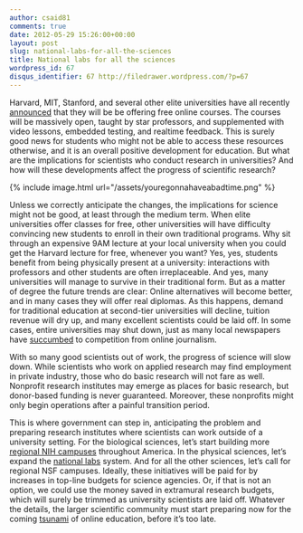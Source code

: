 ```yaml
---
author: csaid81
comments: true
date: 2012-05-29 15:26:00+00:00
layout: post
slug: national-labs-for-all-the-sciences
title: National labs for all the sciences
wordpress_id: 67
disqus_identifier: 67 http://filedrawer.wordpress.com/?p=67
---
```


Harvard, MIT, Stanford, and several other elite universities have all recently [announced](http://www.nytimes.com/2012/05/03/education/harvard-and-mit-team-up-to-offer-free-online-courses.html) that they will be be offering free online courses. The courses will be massively open, taught by star professors, and supplemented with video lessons, embedded testing, and realtime feedback. This is surely good news for students who might not be able to access these resources otherwise, and it is an overall positive development for education. But what are the implications for scientists who conduct research in universities? And how will these developments affect the progress of scientific research?

{% include image.html url="/assets/youregonnahaveabadtime.png" %}

Unless we correctly anticipate the changes, the implications for science might not be good, at least through the medium term. When elite universities offer classes for free, other universities will have difficulty convincing new students to enroll in their own traditional programs. Why sit through an expensive 9AM lecture at your local university when you could get the Harvard lecture for free, whenever you want? Yes, yes, students benefit from being physically present at a university: interactions with professors and other students are often irreplaceable. And yes, many universities will manage to survive in their traditional form. But as a matter of degree the future trends are clear: Online alternatives will become better, and in many cases they will offer real diplomas. As this happens, demand for traditional education at second-tier universities will decline, tuition revenue will dry up, and many excellent scientists could be laid off. In some cases, entire universities may shut down, just as many local newspapers have [succumbed](http://newspaperdeathwatch.com/) to competition from online journalism.

With so many good scientists out of work, the progress of science will slow down. While scientists who work on applied research may find employment in private industry, those who do basic research will not fare as well. Nonprofit research institutes may emerge as places for basic research, but donor-based funding is never guaranteed. Moreover, these nonprofits might only begin operations after a painful transition period.

This is where government can step in, anticipating the problem and preparing research institutes where scientists can work outside of a university setting. For the biological sciences, let’s start building more [regional NIH campuses](http://irp.nih.gov/about-us/research-campus-locations) throughout America. In the physical sciences, let’s expand the [national labs](http://en.wikipedia.org/wiki/United_States_Department_of_Energy_National_Laboratories) system. And for all the other sciences, let’s call for regional NSF campuses. Ideally, these initiatives will be paid for by increases in top-line budgets for science agencies. Or, if that is not an option, we could use the money saved in extramural research budgets, which will surely be trimmed as university scientists are laid off. Whatever the details, the larger scientific community must start preparing now for the coming [tsunami](http://www.nytimes.com/2012/05/04/opinion/brooks-the-campus-tsunami.html?partner=rssnyt&emc=rss) of online education, before it’s too late.

